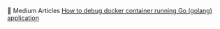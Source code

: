 📕 Medium Articles
[How to debug docker container running Go (golang) application](https://mayurkhante786.medium.com/how-to-debug-docker-container-running-go-golang-application-e999cdbf24f4 "abc")
